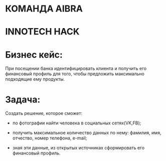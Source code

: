 # КОМАНДА AIBRA
# INNOTECH HACK


# Бизнес кейс: 

При посещении банка идентифицировать клиента и получить его финансовый профиль для того, чтобы предложить максимально подходящие ему продукты.

# Задача: 

Создать решение, которое сможет:
- по фотографии найти человека в социальных сетях(VK,FB);

- получить максимальное количество данных по нему: фамилия, имя, отчество, номер телефона, e-mail;

- зная эти данные, из открытых источниках сформировать его финансовый профиль.


